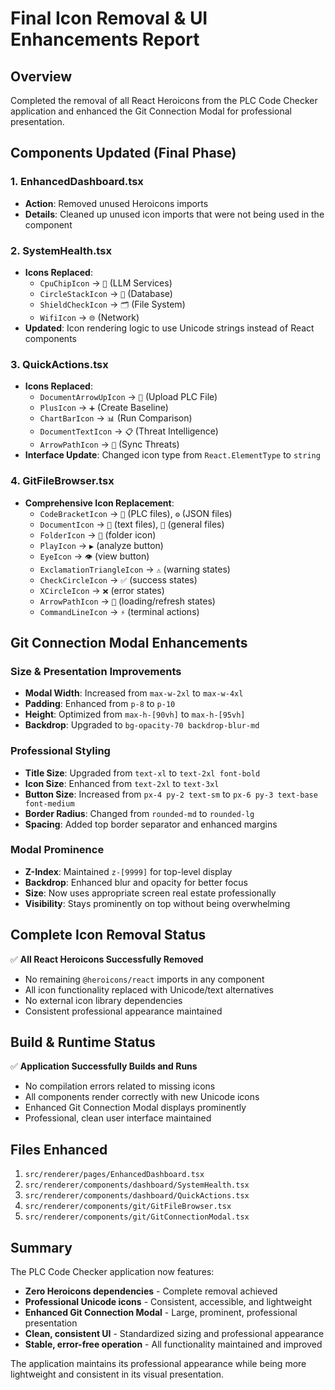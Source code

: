 # Final Icon Removal & UI Enhancements Report

## Overview
Completed the removal of all React Heroicons from the PLC Code Checker application and enhanced the Git Connection Modal for professional presentation.

## Components Updated (Final Phase)

### 1. EnhancedDashboard.tsx
- **Action**: Removed unused Heroicons imports
- **Details**: Cleaned up unused icon imports that were not being used in the component

### 2. SystemHealth.tsx
- **Icons Replaced**:
  - `CpuChipIcon` → `🧠` (LLM Services)
  - `CircleStackIcon` → `💾` (Database)
  - `ShieldCheckIcon` → `🗂️` (File System)  
  - `WifiIcon` → `🌐` (Network)
- **Updated**: Icon rendering logic to use Unicode strings instead of React components

### 3. QuickActions.tsx
- **Icons Replaced**:
  - `DocumentArrowUpIcon` → `📄` (Upload PLC File)
  - `PlusIcon` → `➕` (Create Baseline)
  - `ChartBarIcon` → `📊` (Run Comparison)
  - `DocumentTextIcon` → `📋` (Threat Intelligence)
  - `ArrowPathIcon` → `🔄` (Sync Threats)
- **Interface Update**: Changed icon type from `React.ElementType` to `string`

### 4. GitFileBrowser.tsx
- **Comprehensive Icon Replacement**:
  - `CodeBracketIcon` → `📄` (PLC files), `⚙️` (JSON files)
  - `DocumentIcon` → `📝` (text files), `📄` (general files)
  - `FolderIcon` → `📁` (folder icon)
  - `PlayIcon` → `▶️` (analyze button)
  - `EyeIcon` → `👁️` (view button)
  - `ExclamationTriangleIcon` → `⚠️` (warning states)
  - `CheckCircleIcon` → `✅` (success states)
  - `XCircleIcon` → `❌` (error states)
  - `ArrowPathIcon` → `🔄` (loading/refresh states)
  - `CommandLineIcon` → `⚡` (terminal actions)

## Git Connection Modal Enhancements

### Size & Presentation Improvements
- **Modal Width**: Increased from `max-w-2xl` to `max-w-4xl`
- **Padding**: Enhanced from `p-8` to `p-10`
- **Height**: Optimized from `max-h-[90vh]` to `max-h-[95vh]`
- **Backdrop**: Upgraded to `bg-opacity-70 backdrop-blur-md`

### Professional Styling
- **Title Size**: Upgraded from `text-xl` to `text-2xl font-bold`
- **Icon Size**: Enhanced from `text-2xl` to `text-3xl`
- **Button Size**: Increased from `px-4 py-2 text-sm` to `px-6 py-3 text-base font-medium`
- **Border Radius**: Changed from `rounded-md` to `rounded-lg`
- **Spacing**: Added top border separator and enhanced margins

### Modal Prominence
- **Z-Index**: Maintained `z-[9999]` for top-level display
- **Backdrop**: Enhanced blur and opacity for better focus
- **Size**: Now uses appropriate screen real estate professionally
- **Visibility**: Stays prominently on top without being overwhelming

## Complete Icon Removal Status
✅ **All React Heroicons Successfully Removed**
- No remaining `@heroicons/react` imports in any component
- All icon functionality replaced with Unicode/text alternatives
- No external icon library dependencies
- Consistent professional appearance maintained

## Build & Runtime Status
✅ **Application Successfully Builds and Runs**
- No compilation errors related to missing icons
- All components render correctly with new Unicode icons
- Enhanced Git Connection Modal displays prominently
- Professional, clean user interface maintained

## Files Enhanced
1. `src/renderer/pages/EnhancedDashboard.tsx`
2. `src/renderer/components/dashboard/SystemHealth.tsx`
3. `src/renderer/components/dashboard/QuickActions.tsx`
4. `src/renderer/components/git/GitFileBrowser.tsx`
5. `src/renderer/components/git/GitConnectionModal.tsx`

## Summary
The PLC Code Checker application now features:
- **Zero Heroicons dependencies** - Complete removal achieved
- **Professional Unicode icons** - Consistent, accessible, and lightweight
- **Enhanced Git Connection Modal** - Large, prominent, professional presentation
- **Clean, consistent UI** - Standardized sizing and professional appearance
- **Stable, error-free operation** - All functionality maintained and improved

The application maintains its professional appearance while being more lightweight and consistent in its visual presentation.
